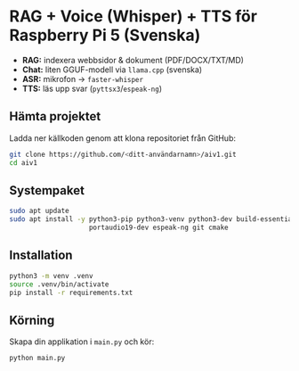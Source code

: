 # RAG + Voice (Whisper) + TTS för Raspberry Pi 5 (Svenska)

- **RAG:** indexera webbsidor & dokument (PDF/DOCX/TXT/MD)
- **Chat:** liten GGUF-modell via `llama.cpp` (svenska)
- **ASR:** mikrofon → `faster-whisper`
- **TTS:** läs upp svar (`pyttsx3`/`espeak-ng`)

## Hämta projektet
Ladda ner källkoden genom att klona repositoriet från GitHub:
```bash
git clone https://github.com/<ditt-användarnamn>/aiv1.git
cd aiv1
```

## Systempaket
```bash
sudo apt update
sudo apt install -y python3-pip python3-venv python3-dev build-essential \
                    portaudio19-dev espeak-ng git cmake
```

## Installation
```bash
python3 -m venv .venv
source .venv/bin/activate
pip install -r requirements.txt
```

## Körning
Skapa din applikation i `main.py` och kör:
```bash
python main.py
```

